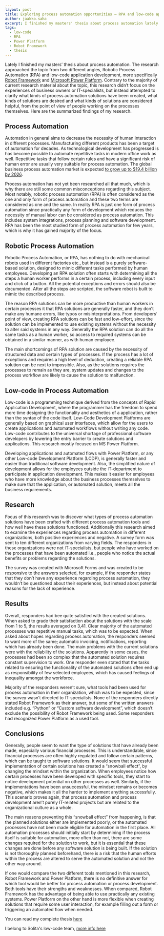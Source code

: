 ```yaml
---
layout: post
title: Exploring process automation opportunities – RPA and low-code application development
author: jaakko.saha
excerpt: I finished my masters' thesis about process automation lately. The research approached the topic from two different angles, RPA and low-code application development. On the tool side I was focusing to Robot Framework and Microsoft Power Platform
tags:
  - low-code
  - RPA
  - Power Platform
  - Robot Framework
  - thesis
---
```


Lately I finished my masters’ thesis about process automation. The research approached the topic from two different angles, Robotic Process Automation (RPA) and low-code application development, more specifically [Robot Framework](https://robotframework.org/) and [Microsoft Power Platform](https://powerplatform.microsoft.com/en-us/). Contrary to the majority of current research material about the topic, this research didn’t focus on the experiences of business owners or IT-specialists, but instead attempted to clarify what kinds of process automation solutions have been created, what kinds of solutions are desired and what kinds of solutions are considered helpful, from the point of view of people working on the processes themselves. Here are the summarized findings of my research.

## Process Automation

Automation in general aims to decrease the necessity of human interaction in different processes. Manufacturing different products has been a target of automation for decades. As technological development has progressed is has become possible to automate repetitive tasks in modern office work as well. Repetitive tasks that follow certain rules and have a significant risk of human error are usually very suitable for process automation. The global business process automation market is expected [to grow up to $19,4 billion by 2026](https://www.marketsandmarkets.com/Market-Reports/business-process-automation-market-197532385.html).

Process automation has not yet been researched all that much, which is why there are still some common misconceptions regarding this subject. Most notably, robotic process automation (RPA) is often considered as the one and only form of process automation and these two terms are considered as one and the same. In reality RPA is just one form of process automation since practically any form of development which reduces the necessity of manual labor can be considered as process automation. This includes system integrations, process planning and software development. RPA has been the most studied form of process automation for few years, which is why it has gained majority of the focus. 

## Robotic Process Automation

Robotic Process Automation, or RPA, has nothing to do with mechanical robots used in different factories etc., but instead is a purely software-based solution, designed to mimic different tasks performed by human employees. Developing an RPA solution often starts with determining all the steps a human worker performs in a certain process, including every input and click of a button. All the potential exceptions and errors should also be documented. After all the steps are scripted, the software robot is built to mimic the described process. 

The reason RPA solutions can be more productive than human workers in certain processes it that RPA solutions are generally faster, and they don’t make any humane errors, like typos or misinterpretations. From developers’ point of view, creating RPA solutions can be fast and low-effort, since the solution can be implemented to use existing systems without the necessity to alter said systems in any way. Generally the RPA solution can do all the same tasks as a human worker, so access to required systems can be obtained in a similar manner, as with human employee. 

The main shortcomings of RPA solution are caused by the necessity of structured data and certain types of processes. If the process has a lot of exceptions and requires a high level of deduction, creating a reliable RPA solution can be next to impossible. Also, as the solutions requires the processes to remain as they are, system updates and changes to the process workflow are likely to cause the solution to malfunction. 

## Low-code in Process Automation

Low-code is a programming technique derived from the concepts of Rapid Application Development, where the programmer has the freedom to spend more time designing the functionality and aesthetics of a application, rather than the syntax of the code itself. Low-Code Development Platforms are generally based on graphical user interfaces, which allow for the users to create applications and automated workflows without writing any code. Low-code contributes to the universal shortage of professional software developers by lowering the entry barrier to create solutions and applications. This research mostly focused on MS Power Platform.

Developing applications and automated flows with Power Platform, or any other Low-code Development Platform (LCDP), is generally faster and easier than traditional software development. Also, the simplified nature of development allows for the employees outside the IT-department to participate in application development. This makes it easier for employees who have more knowledge about the business processes themselves to make sure that the application, or automated solution, meets all the business requirements. 

## Research

Focus of this research was to discover what types of process automation solutions have been crafted with different process automation tools and how well have these solutions functioned. Additionally this research aimed to examine the experiences regarding process automation in different organizations, both positive experiences and negative. A survey form was sent to ten different organizations from varying fields. The responders in these organizations were not IT-specialists, but people who have worked on the processes that have been automated i.e., people who notice the actual benefits or problems regarding the solutions. 

The survey was created with Microsoft Forms and was created to be responsive to the answers selected, for example, if the responder states that they don’t have any experience regarding process automation, they wouldn’t be questioned about their experiences, but instead about potential reasons for the lack of experience. 

## Results

Overall, responders had bee quite satisfied with the created solutions. When asked to grade their satisfaction about the solutions with the scale from 1 to 5, the results averaged on 3,41. Clear majority of the automated processes was repetitive manual tasks, which was to be expected. When asked about hopes regarding process automation, the responders seemed to want more of the same; automatic invoicing, notifications, reporting which has already been done. The main problems with the current solutions were with the reliability of the solutions. Apparently in some cases, the processes had been so complex that the automated solution requires constant supervision to work. One responder even stated that the tasks related to ensuring the functionality of the automated solutions often end up as responsibility of few selected employees, which has caused feelings of inequality amongst the workforce. 

Majority of the responders weren’t sure, what tools had been used for process automation in their organization, which was to be expected, since the survey wasn’t directed to IT-specialists. None of the responders directly stated Robot Framework as their answer, but some of the written answers included e.g. “Python” or “Custom software development”, which doesn’t exclude the possibility of Robot Framework being used. Some responders had recognized Power Platform as a used tool. 

## Conclusions

Generally, people seem to want the type of solutions that have already been made, especially various financial processes. This is understandable, since financial processes are often highly regulated and follow certain patterns, which can be taught to software solutions. It would seem that successful implementation of certain solutions has created a “snowball effect”, by changing the mindset within the organization. When employees notice how certain processes have been developed with specific tools, they start to notice development potential on other processes as well. Similarly, if the implementations have been unsuccessful, the mindset remains or becomes negative, which makes it all the harder to implement anything successfully. This scenario proves again, that process automation and process development aren’t purely IT-related projects but are related to the organizational culture as a whole. 

The main reasons preventing this “snowball effect” from happening, is that the planned solutions either are implemented poorly, or the automated processes have not been made eligible for automation in the first place. All automation processes should initially start by determining if the process itself is suitable for automation, more often than not, there are some changes required for the solution to work, but it is essential that these changes are done before any software solution is being built. If the solution is not thoroughly planned beforehand, there is a risk that the human efforts within the process are altered to serve the automated solution and not the other way around. 

If one would compare the two different tools mentioned in this research, Robot Framework and Power Platform, there is no definitive answer for which tool would be better for process automation or process development. Both tools have their strengths and weaknesses. When compared, Robot Framework has the advantage of being able to use practically any existing systems. Power Platform on the other hand is more flexible when creating solutions that require some user interaction, for example filling out a form or triggering an automated flow when needed. 

You can read my complete thesis [here](https://jyx.jyu.fi/handle/123456789/82113)

I belong to Solita's low-code team, [more info here](https://www.solita.fi/en/low-code-development/)
